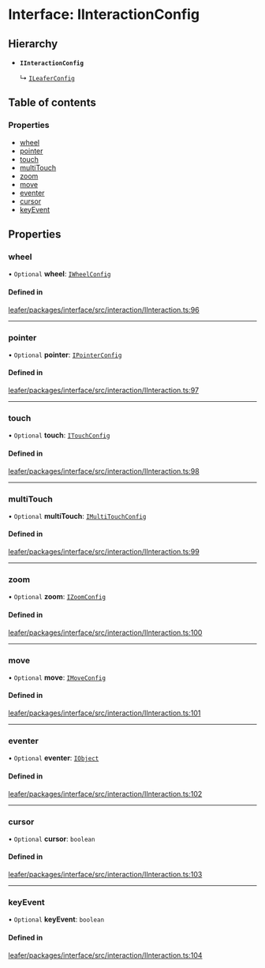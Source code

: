 # Interface: IInteractionConfig

## Hierarchy

- **`IInteractionConfig`**

  ↳ [`ILeaferConfig`](ILeaferConfig.md)

## Table of contents

### Properties

- [wheel](IInteractionConfig.md#wheel)
- [pointer](IInteractionConfig.md#pointer)
- [touch](IInteractionConfig.md#touch)
- [multiTouch](IInteractionConfig.md#multitouch)
- [zoom](IInteractionConfig.md#zoom)
- [move](IInteractionConfig.md#move)
- [eventer](IInteractionConfig.md#eventer)
- [cursor](IInteractionConfig.md#cursor)
- [keyEvent](IInteractionConfig.md#keyevent)

## Properties

### wheel

• `Optional` **wheel**: [`IWheelConfig`](IWheelConfig.md)

#### Defined in

[leafer/packages/interface/src/interaction/IInteraction.ts:96](https://github.com/leaferjs/leafer/blob/27a24ec/packages/interface/src/interaction/IInteraction.ts#L96)

___

### pointer

• `Optional` **pointer**: [`IPointerConfig`](IPointerConfig.md)

#### Defined in

[leafer/packages/interface/src/interaction/IInteraction.ts:97](https://github.com/leaferjs/leafer/blob/27a24ec/packages/interface/src/interaction/IInteraction.ts#L97)

___

### touch

• `Optional` **touch**: [`ITouchConfig`](ITouchConfig.md)

#### Defined in

[leafer/packages/interface/src/interaction/IInteraction.ts:98](https://github.com/leaferjs/leafer/blob/27a24ec/packages/interface/src/interaction/IInteraction.ts#L98)

___

### multiTouch

• `Optional` **multiTouch**: [`IMultiTouchConfig`](IMultiTouchConfig.md)

#### Defined in

[leafer/packages/interface/src/interaction/IInteraction.ts:99](https://github.com/leaferjs/leafer/blob/27a24ec/packages/interface/src/interaction/IInteraction.ts#L99)

___

### zoom

• `Optional` **zoom**: [`IZoomConfig`](IZoomConfig.md)

#### Defined in

[leafer/packages/interface/src/interaction/IInteraction.ts:100](https://github.com/leaferjs/leafer/blob/27a24ec/packages/interface/src/interaction/IInteraction.ts#L100)

___

### move

• `Optional` **move**: [`IMoveConfig`](IMoveConfig.md)

#### Defined in

[leafer/packages/interface/src/interaction/IInteraction.ts:101](https://github.com/leaferjs/leafer/blob/27a24ec/packages/interface/src/interaction/IInteraction.ts#L101)

___

### eventer

• `Optional` **eventer**: [`IObject`](IObject.md)

#### Defined in

[leafer/packages/interface/src/interaction/IInteraction.ts:102](https://github.com/leaferjs/leafer/blob/27a24ec/packages/interface/src/interaction/IInteraction.ts#L102)

___

### cursor

• `Optional` **cursor**: `boolean`

#### Defined in

[leafer/packages/interface/src/interaction/IInteraction.ts:103](https://github.com/leaferjs/leafer/blob/27a24ec/packages/interface/src/interaction/IInteraction.ts#L103)

___

### keyEvent

• `Optional` **keyEvent**: `boolean`

#### Defined in

[leafer/packages/interface/src/interaction/IInteraction.ts:104](https://github.com/leaferjs/leafer/blob/27a24ec/packages/interface/src/interaction/IInteraction.ts#L104)
